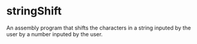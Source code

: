 # stringShift
An assembly program that shifts the characters in a string inputed by the user by a number inputed by the user.
